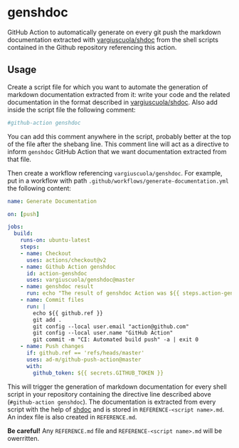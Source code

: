 # genshdoc

GitHub Action to automatically generate on every git push the markdown documentation extracted with [vargiuscuola/shdoc](https://github.com/vargiuscuola/shdoc) from the shell scripts contained in the Github repository referencing this action.

## Usage

Create a script file for which you want to automate the generation of markdown documentation extracted from it: write your code and the related documentation in the format described in [vargiuscuola/shdoc](https://github.com/vargiuscuola/shdoc). Also add inside the script file the following comment:
```bash
#github-action genshdoc
```

You can add this comment anywhere in the script, probably better at the top of the file after the shebang line.
This comment line will act as a directive to inform `genshdoc` GitHub Action that we want documentation extracted from that file.

Then create a workflow referencing `vargiuscuola/genshdoc`.
For example, put in a workflow with path `.github/workflows/generate-documentation.yml` the following content:
```yaml
name: Generate Documentation

on: [push]

jobs:
  build:
    runs-on: ubuntu-latest
    steps:
    - name: Checkout
      uses: actions/checkout@v2
    - name: Github Action genshdoc
      id: action-genshdoc
      uses: vargiuscuola/genshdoc@master
    - name: genshdoc result
      run: echo "The result of genshdoc Action was ${{ steps.action-genshdoc.outputs.result }}"
    - name: Commit files
      run: |
        echo ${{ github.ref }}
        git add .
        git config --local user.email "action@github.com"
        git config --local user.name "GitHub Action"
        git commit -m "CI: Automated build push" -a | exit 0
    - name: Push changes
      if: github.ref == 'refs/heads/master'
      uses: ad-m/github-push-action@master
      with:
        github_token: ${{ secrets.GITHUB_TOKEN }}
```

This will trigger the generation of markdown documentation for every shell script in your repository containing the directive line described above (`#github-action genshdoc`).
The documentation is extracted from every script with the help of [shdoc](https://github.com/reconquest/shdoc) and is stored in `REFERENCE-<script name>.md`.
An index file is also created in `REFERENCE.md`.

**Be careful!** Any `REFERENCE.md` file and `REFERENCE-<script name>.md` will be owerritten.
